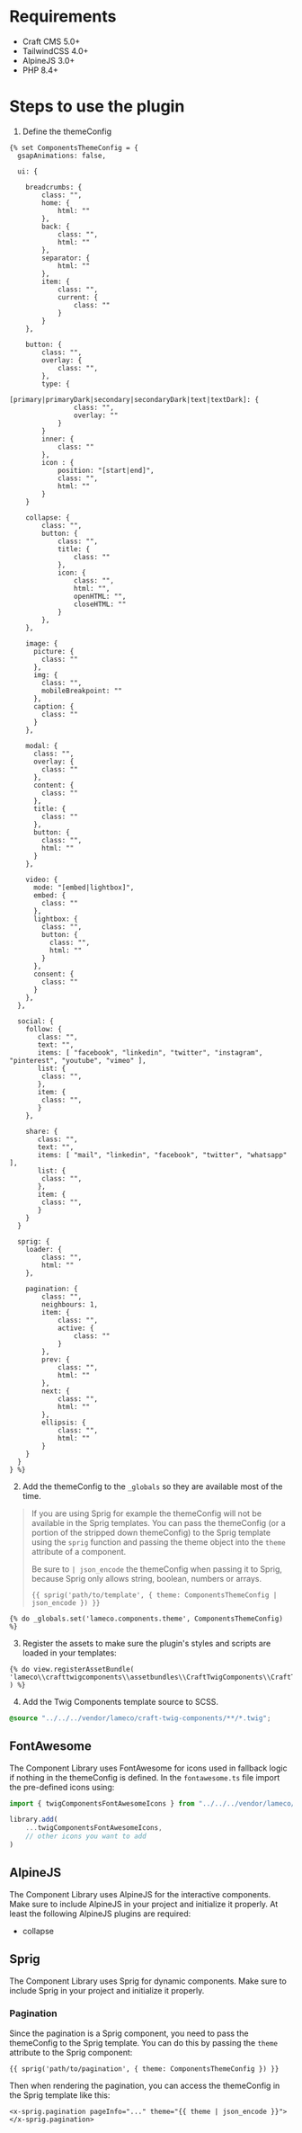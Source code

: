 # Requirements

- Craft CMS 5.0+
- TailwindCSS 4.0+
- AlpineJS 3.0+
- PHP 8.4+

# Steps to use the plugin

1. Define the themeConfig

```twig
{% set ComponentsThemeConfig = {
  gsapAnimations: false,
  
  ui: {
    
    breadcrumbs: {
        class: "",
        home: {
            html: ""
        },
        back: {
            class: "",
            html: ""
        },
        separator: {
            html: ""
        },
        item: {
            class: "",
            current: {
                class: ""
            }
        }
    },
    
    button: {
        class: "",
        overlay: {
            class: "",
        },
        type: {
            [primary|primaryDark|secondary|secondaryDark|text|textDark]: {
                class: "",
                overlay: ""
            }        
        }
        inner: {
            class: ""
        },
        icon : {
            position: "[start|end]",
            class: "",
            html: ""
        }
    }
    
    collapse: {
        class: "",
        button: {
            class: "",
            title: {
                class: ""
            },
            icon: {
                class: "",
                html: "",
                openHTML: "",
                closeHTML: ""
            }
        },
    },

    image: {
      picture: {
        class: ""
      },
      img: {
        class: "",
        mobileBreakpoint: ""
      },
      caption: {
        class: ""
      }
    },
    
    modal: {
      class: "",
      overlay: {
        class: ""
      },
      content: {
        class: ""
      },
      title: {
        class: ""
      },
      button: {
        class: "",
        html: ""
      }
    },
  
    video: {
      mode: "[embed|lightbox]",
      embed: {
        class: ""
      },
      lightbox: {
        class: "",
        button: {
          class: "",
          html: ""
        }
      },
      consent: {
        class: ""
      }
    },
  },
  
  social: {
    follow: {
       class: "",
       text: "",
       items: [ "facebook", "linkedin", "twitter", "instagram", "pinterest", "youtube", "vimeo" ],
       list: {
        class: "",
       },
       item: {
        class: "",
       }
    },
    
    share: {
       class: "",
       text: "",
       items: [ "mail", "linkedin", "facebook", "twitter", "whatsapp" ],
       list: {
        class: "",
       },
       item: {
        class: "",
       }
    }
  }
  
  sprig: {
    loader: {
        class: "",
        html: ""
    },
    
    pagination: {
        class: "",
        neighbours: 1,
        item: {
            class: "",
            active: {
                class: ""
            }
        },
        prev: {
            class: "",
            html: ""
        },
        next: {
            class: "",
            html: ""
        },
        ellipsis: {
            class: "",
            html: ""
        }
    }
  }
} %}
```

2. Add the themeConfig to the `_globals` so they are available most of the time. 

> If you are using Sprig for example the themeConfig will not be available in the Sprig templates. You can pass the themeConfig (or a portion of the stripped down themeConfig) to the Sprig template using the `sprig` function and passing the theme object into the `theme` attribute of a component.
> 
> Be sure to `| json_encode` the themeConfig when passing it to Sprig, because Sprig only allows string, boolean, numbers or arrays.
> 
> ```twig
> {{ sprig('path/to/template', { theme: ComponentsThemeConfig | json_encode }) }}

```twig
{% do _globals.set('lameco.components.theme', ComponentsThemeConfig) %}
```

3. Register the assets to make sure the plugin's styles and scripts are loaded in your templates:

```twig
{% do view.registerAssetBundle(
'lameco\\crafttwigcomponents\\assetbundles\\CraftTwigComponents\\CraftTwigComponentsAsset'
) %}
```

4. Add the Twig Components template source to SCSS.

```scss
@source "../../../vendor/lameco/craft-twig-components/**/*.twig";
```

## FontAwesome

The Component Library uses FontAwesome for icons used in fallback logic if nothing in the themeConfig is defined.
In the `fontawesome.ts` file import the pre-defined icons using:
```js 
import { twigComponentsFontAwesomeIcons } from "../../../vendor/lameco/craft-twig-components/src/assets/ts/fontAwesome";

library.add(
    ...twigComponentsFontAwesomeIcons,
    // other icons you want to add
)
```

## AlpineJS

The Component Library uses AlpineJS for the interactive components. Make sure to include AlpineJS in your project and initialize it properly.
At least the following AlpineJS plugins are required:
- collapse

## Sprig

The Component Library uses Sprig for dynamic components. Make sure to include Sprig in your project and initialize it properly.

### Pagination

Since the pagination is a Sprig component, you need to pass the themeConfig to the Sprig template. You can do this by passing the `theme` attribute to the Sprig component:

```twig
{{ sprig('path/to/pagination', { theme: ComponentsThemeConfig }) }}
```

Then when rendering the pagination, you can access the themeConfig in the Sprig template like this:

```twig
<x-sprig.pagination pageInfo="..." theme="{{ theme | json_encode }}"></x-sprig.pagination>
```
